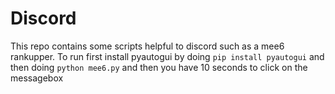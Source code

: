 # Discord
This repo contains some scripts helpful to discord such as a mee6 rankupper.
To run first install pyautogui by doing `pip install pyautogui` and then doing `python mee6.py` and then you have 10 seconds to click on the messagebox
